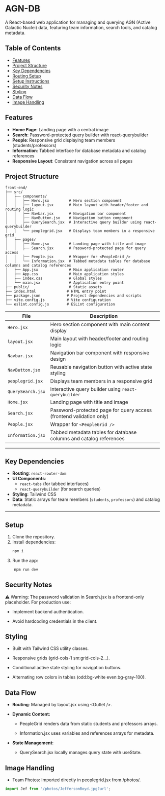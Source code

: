 # AGN-DB

A React-based web application for managing and querying AGN (Active Galactic Nuclei) data, featuring team information, search tools, and catalog metadata.

## Table of Contents
- [Features](#features)
- [Project Structure](#project-structure)
- [Key Dependencies](#key-dependencies)
- [Routing Setup](#routing-setup)
- [Setup Instructions](#setup-instructions)
- [Security Notes](#security-notes)
- [Styling](#styling)
- [Data Flow](#data-flow)
- [Image Handling](#image-handling)

## Features
- **Home Page**: Landing page with a central image
- **Search**: Password-protected query builder with react-querybuilder
- **People**: Responsive grid displaying team members (students/professors)
- **Information**: Tabbed interface for database metadata and catalog references
- **Responsive Layout**: Consistent navigation across all pages

## Project Structure
```
front-end/
├── src/
│   ├── components/
│   │   ├── Hero.jsx         # Hero section component
│   │   ├── layout.jsx       # Main layout with header/footer and routing logic
│   │   ├── Navbar.jsx       # Navigation bar component
│   │   ├── NavButton.jsx    # Navigation button component
│   │   ├── QuerySearch.jsx  # Interactive query builder using react-querybuilder
│   │   └── peoplegrid.jsx   # Displays team members in a responsive grid
│   ├── pages/
│   │   ├── Home.jsx         # Landing page with title and image
│   │   ├── Search.jsx       # Password-protected page for query access
│   │   ├── People.jsx       # Wrapper for <PeopleGrid />
│   │   └── Information.jsx  # Tabbed metadata tables for database columns and catalog references
│   ├── App.jsx              # Main application router
│   ├── App.css              # Main application styles
│   ├── index.css            # Global styles
│   └── main.jsx             # Application entry point
├── public/                  # Static assets
├── index.html              # HTML entry point
├── package.json            # Project dependencies and scripts
├── vite.config.js          # Vite configuration
└── eslint.config.js        # ESLint configuration
```

| File               | Description                                                                 |
|--------------------|-----------------------------------------------------------------------------|
| `Hero.jsx`         | Hero section component with main content display                             |
| `layout.jsx`       | Main layout with header/footer and routing logic                            |
| `Navbar.jsx`       | Navigation bar component with responsive design                             |
| `NavButton.jsx`    | Reusable navigation button with active state styling                       |
| `peoplegrid.jsx`   | Displays team members in a responsive grid                                  |
| `QuerySearch.jsx`  | Interactive query builder using `react-querybuilder`                       |
| `Home.jsx`         | Landing page with title and image                                           |
| `Search.jsx`       | Password-protected page for query access (frontend validation only)         |
| `People.jsx`       | Wrapper for `<PeopleGrid />`                                               |
| `Information.jsx`  | Tabbed metadata tables for database columns and catalog references         |

---

## Key Dependencies
- **Routing**: `react-router-dom`
- **UI Components**: 
  - `react-tabs` (for tabbed interfaces)
  - `react-querybuilder` (for search queries)
- **Styling**: Tailwind CSS
- **Data**: Static arrays for team members (`students`, `professors`) and catalog metadata.

---

## Setup
1. Clone the repository.
2. Install dependencies:
   ```bash
   npm i
3. Run the app:
```bash
    npm run dev
```
## Security Notes
⚠️ Warning: The password validation in Search.jsx is a frontend-only placeholder. For production use:

- Implement backend authentication.

- Avoid hardcoding credentials in the client.

## Styling
- Built with Tailwind CSS utility classes.

- Responsive grids (grid-cols-1 sm:grid-cols-2...).

- Conditional active state styling for navigation buttons.

- Alternating row colors in tables (odd:bg-white even:bg-gray-100).

## Data Flow
- **Routing**: Managed by layout.jsx using \<Outlet />.

- **Dynamic Content:**

    - PeopleGrid renders data from static students and professors arrays.

    - Information.jsx uses variables and references arrays for metadata.

- **State Management:**

    - QuerySearch.jsx locally manages query state with useState.

## Image Handling
- Team Photos: Imported directly in peoplegrid.jsx from /photos/.

```jsx
import Jef from '/photos/JeffersonBoyd.jpg?url';
```
